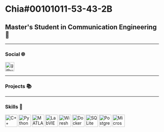 # Chia#00101011-53-43-2B
## Master's Student in Communication Engineering📡

----

### Social 🌐
<p align="left">
  <a href="https://github.com/yourusername" target="blank">
  <img align="center" src="https://cdn.jsdelivr.net/npm/simple-icons@3.0.1/icons/github.svg" alt="github" height="30" width="30" />
  </a>
</p>

----
### Projects 📚


----
### Skills 🚀
<p align="left">
  <img src="https://cdn.jsdelivr.net/npm/simple-icons@3.0.1/icons/cplusplus.svg" alt="C++" height="40" width="40" />
  <img src="https://cdn.jsdelivr.net/npm/simple-icons@3.0.1/icons/python.svg" alt="Python" height="40" width="40" />
  <img src="https://cdn.jsdelivr.net/npm/simple-icons@3.0.1/icons/matlab.svg" alt="MATLAB" height="40" width="40" />
  <img src="https://cdn.jsdelivr.net/npm/simple-icons@3.0.1/icons/labview.svg" alt="LabVIEW" height="40" width="40" />
  <img src="https://cdn.jsdelivr.net/npm/simple-icons@3.0.1/icons/wireshark.svg" alt="Wireshark" height="40" width="40" />
  <img src="https://cdn.jsdelivr.net/npm/simple-icons@3.0.1/icons/docker.svg" alt="Docker" height="40" width="40" />
  <img src="https://cdn.jsdelivr.net/npm/simple-icons@3.0.1/icons/sqlite.svg" alt="SQLite" height="40" width="40" />
  <img src="https://cdn.jsdelivr.net/npm/simple-icons@3.0.1/icons/postgresql.svg" alt="PostgreSQL" height="40" width="40" />
  <img src="https://cdn.jsdelivr.net/npm/simple-icons@3.0.1/icons/microsoftoffice.svg" alt="Microsoft Office" height="40" width="40" />
</p>

